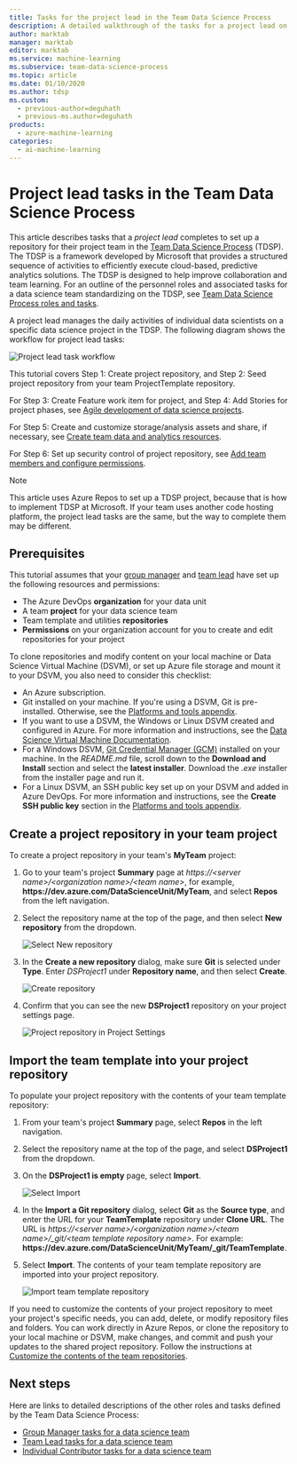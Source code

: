 ```yaml
---
title: Tasks for the project lead in the Team Data Science Process
description: A detailed walkthrough of the tasks for a project lead on a Team Data Science Process team
author: marktab
manager: marktab
editor: marktab
ms.service: machine-learning
ms.subservice: team-data-science-process
ms.topic: article
ms.date: 01/10/2020
ms.author: tdsp
ms.custom:
  - previous-author=deguhath
  - previous-ms.author=deguhath
products:
  - azure-machine-learning
categories:
  - ai-machine-learning
---
```


# Project lead tasks in the Team Data Science Process

This article describes tasks that a *project lead* completes to set up a repository for their project team in the [Team Data Science Process](overview.md) (TDSP). The TDSP is a framework developed by Microsoft that provides a structured sequence of activities to efficiently execute cloud-based, predictive analytics solutions. The TDSP is designed to help improve collaboration and team learning. For an outline of the personnel roles and associated tasks for a data science team standardizing on the TDSP, see [Team Data Science Process roles and tasks](roles-tasks.md).

A project lead manages the daily activities of individual data scientists on a specific data science project in the TDSP. The following diagram shows the workflow for project lead tasks:

![Project lead task workflow](./media/project-lead-tasks/project-leads-1-tdsp-creating-projects.png)

This tutorial covers Step 1: Create project repository, and Step 2: Seed project repository from your team ProjectTemplate repository. 

For Step 3: Create Feature work item for project, and Step 4: Add Stories for project phases, see [Agile development of data science projects](agile-development.md).

For Step 5: Create and customize storage/analysis assets and share, if necessary, see [Create team data and analytics resources](team-lead-tasks.md#create-team-data-and-analytics-resources).

For Step 6: Set up security control of project repository, see [Add team members and configure permissions](team-lead-tasks.md#add-team-members-and-configure-permissions).

> [!NOTE] 
> This article uses Azure Repos to set up a TDSP project, because that is how to implement TDSP at Microsoft. If your team uses another code hosting platform, the project lead tasks are the same, but the way to complete them may be different.

## Prerequisites

This tutorial assumes that your [group manager](group-manager-tasks.md) and [team lead](team-lead-tasks.md) have set up the following resources and permissions:

- The Azure DevOps **organization** for your data unit
- A team **project** for your data science team
- Team template and utilities **repositories**
- **Permissions** on your organization account for you to create and edit repositories for your project

To clone repositories and modify content on your local machine or Data Science Virtual Machine (DSVM), or set up Azure file storage and mount it to your DSVM, you also need to consider this checklist:

- An Azure subscription.
- Git installed on your machine. If you're using a DSVM, Git is pre-installed. Otherwise, see the [Platforms and tools appendix](platforms-and-tools.md#appendix).
- If you want to use a DSVM, the Windows or Linux DSVM created and configured in Azure. For more information and instructions, see the [Data Science Virtual Machine Documentation](/azure/machine-learning/data-science-virtual-machine/).
- For a Windows DSVM, [Git Credential Manager (GCM)](https://github.com/Microsoft/Git-Credential-Manager-for-Windows) installed on your machine. In the *README.md* file, scroll down to the **Download and Install** section and select the **latest installer**. Download the *.exe* installer from the installer page and run it. 
- For a Linux DSVM, an SSH public key set up on your DSVM and added in Azure DevOps. For more information and instructions, see the **Create SSH public key** section in the [Platforms and tools appendix](platforms-and-tools.md#appendix). 

## Create a project repository in your team project

To create a project repository in your team's **MyTeam** project:

1. Go to your team's project **Summary** page at *https:\//\<server name>/\<organization name>/\<team name>*, for example, **https:\//dev.azure.com/DataScienceUnit/MyTeam**, and select **Repos** from the left navigation. 
   
1. Select the repository name at the top of the page, and then select **New repository** from the dropdown.
   
   ![Select New repository](./media/project-lead-tasks/project-leads-9-select-repos.png)
   
1. In the **Create a new repository** dialog, make sure **Git** is selected under **Type**. Enter *DSProject1* under **Repository name**, and then select **Create**.
   
   ![Create repository](./media/project-lead-tasks/project-leads-3-create-project-repo-2.png)
   
1. Confirm that you can see the new **DSProject1** repository on your project settings page. 
   
   ![Project repository in Project Settings](./media/project-lead-tasks/project-leads-4-create-project-repo-3.png)

## Import the team template into your project repository

To populate your project repository with the contents of your team template repository:

1. From your team's project **Summary** page, select **Repos** in the left navigation. 
   
1. Select the repository name at the top of the page, and select **DSProject1** from the dropdown.
   
1. On the **DSProject1 is empty** page, select **Import**. 
   
   ![Select Import](./media/project-lead-tasks/project-leads-5-create-project-repo-4.png)
   
1. In the **Import a Git repository** dialog, select **Git** as the **Source type**, and enter the URL for your **TeamTemplate** repository under **Clone URL**. The URL is *https:\//\<server name>/\<organization name>/\<team name>/_git/\<team template repository name>*. For example: **https:\//dev.azure.com/DataScienceUnit/MyTeam/_git/TeamTemplate**. 
   
1. Select **Import**. The contents of your team template repository are imported into your project repository. 
   
   ![Import team template repository](./media/project-lead-tasks/project-leads-6-create-project-repo-5.png)

If you need to customize the contents of your project repository to meet your project's specific needs, you can add, delete, or modify repository files and folders. You can work directly in Azure Repos, or clone the repository to your local machine or DSVM, make changes, and commit and push your updates to the shared project repository. Follow the instructions at [Customize the contents of the team repositories](team-lead-tasks.md#customize-the-contents-of-the-team-repositories).

## Next steps

Here are links to detailed descriptions of the other roles and tasks defined by the Team Data Science Process:

- [Group Manager tasks for a data science team](group-manager-tasks.md)
- [Team Lead tasks for a data science team](team-lead-tasks.md)
- [Individual Contributor tasks for a data science team](project-ic-tasks.md)
